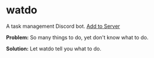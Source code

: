 # watdo
A task management Discord bot.
[Add to Server](https://discord.com/api/oauth2/authorize?client_id=1133646689299869736&permissions=534723950656&scope=bot)

**Problem:** So many things to do, yet don't know what to do.

**Solution:** Let watdo tell you what to do.
